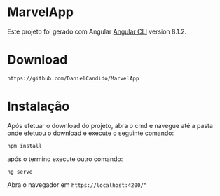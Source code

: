 # MarvelApp

Este projeto foi gerado com Angular [Angular CLI](https://github.com/angular/angular-cli) version 8.1.2.

# Download

`https://github.com/DanielCandido/MarvelApp`

# Instalação

Após efetuar o download do projeto, abra o cmd e navegue até a pasta onde efetuou o download
e execute o seguinte comando:

`npm install`

após o termino execute outro comando:

`ng serve`

Abra o navegador em `https://localhost:4200/"`